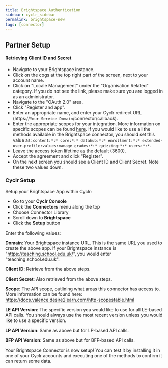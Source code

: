 ```yaml
---
title: Brightspace Authentication
sidebar: cyclr_sidebar
permalink: brightspace-new
tags: [connector]
---
```


## Partner Setup

#### Retrieving Client ID and Secret
*   Navigate to your Brightspace instance. 
*   Click on the cogs at the top right part of the screen, next to your account name. 
*   Click on "Locale Management" under the "Organisation Related" category. If you do not see the link, please make sure you are logged in as an administrator.
*   Navigate to the "OAuth 2.0" area.
*   Click "Register and app".
*   Enter an appropriate name, and enter your Cyclr redirect URL (https://``Your Service Domain``/connector/callback).
*   Enter the appropriate scopes for your integration. More information on specific scopes can be found [here](https://docs.valence.desire2learn.com/http-scopestable.html). If you would like to use all the methods available in the Brightspace connector, you should set this value as: `content:*:* core:*:* datahub:*:* enrollment:*:* extended-user-profile:values:manage grades:*:* quizzing:*:* users:*:*`.
*   Leave the access token lifetime as the default (3600).
*   Accept the agreement and click "Register".
*   On the next screen you should see a Client ID and Client Secret. Note these two values down.

### Cyclr Setup

Setup your Brightspace App within Cyclr:

*   Go to your **Cyclr Console**
*   Click the **Connectors** menu along the top
*   Choose Connector Library
*   Scroll down to **Brightspace**
*   Click the **Setup** button

Enter the following values:

**Domain**: Your Brightspace instance URL. This is the same URL you used to create the above app. If your Brightspace instance is "https://teaching.school.edu.uk/", you would enter "teaching.school.edu.uk".

**Client ID**: Retrieve from the above steps.

**Client Secret**: Also retrieved from the above steps.

**Scope**: The API scope, outlining what areas this connector has access to. More information can be found here: https://docs.valence.desire2learn.com/http-scopestable.html

**LE API Version**: The specific version you would like to use for all LE-based API calls. You should always use the most recent version unless you would like to use a specific version.

**LP API Version**: Same as above but for LP-based API calls.

**BFP API Version**: Same as above but for BFP-based API calls.


Your Brightspace Connector is now setup! You can test it by installing it in one of your Cyclr accounts and executing one of the methods to confirm it can return some data.
